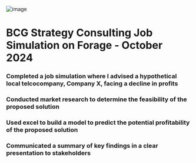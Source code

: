 ![image](https://github.com/user-attachments/assets/4d4c7369-a073-41d8-9492-fd64aad3e32a)
# BCG Strategy Consulting Job Simulation on Forage - October 2024

### Completed a job simulation where I advised a hypothetical local telcocompany, Company X, facing a decline in profits
### Conducted market research to determine the feasibility of the proposed solution
### Used excel to build a model to predict the potential profitability of the proposed solution
### Communicated a summary of key findings in a clear presentation to stakeholders
